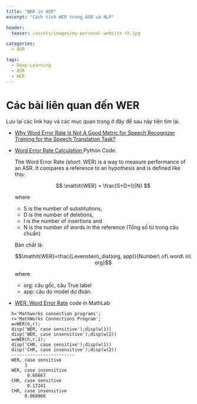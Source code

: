 ```yaml
---
title: "WER in ASR"
excerpt: "Cách tính WER trong ASR và NLP"

header:
  teaser: /assets/images/my-personal-website-th.jpg

categories:
  - ASR

tags:
  - Deep-Learning
  - ASR
  - WER
---
```


# Các bài liên quan đến WER
Lưu lại các link hay và các mục quan trọng ở đây để  sau này tiện tìm lại.

- [Why Word Error Rate Is Not A Good Metric for Speech Recognizer Training for the Speech Translation Task?](https://www.microsoft.com/en-us/research/wp-content/uploads/2016/02/0005632.pdf)
- [Word Error Rate Calculation ](https://martin-thoma.com/word-error-rate-calculation/) Python Code.

  The Word Error Rate (short: WER) is a way to measure performance of an ASR. It compares a reference to an hypothesis and is defined like this:

  $$
  \mathit{WER} = \frac{S+D+I}{N}
  $$

  where
    - S is the number of substitutions,
    - D is the number of deletions,
    - I is the number of insertions and
    - N is the number of words in the reference (Tổng số từ trong câu chuẩn)

  Bản chất là:

  $$\mathit{WER}=\frac{Levenstein\_dist(org, app)}{Number\ of\ word\ in\ org}$$

  where
    - org: câu gốc, câu True label
    - app: câu do model dự đoán.

- [WER, Word Error Rate](https://www.mathworks.com/matlabcentral/fileexchange/55825-word-error-rate) code in MathLab

```mathlab
  h='Mathworks connection programs';
  r='MathWorks Connections Program';
  w=WER(h,r);
  disp('WER, case sensitive');disp(w(1))
  disp('WER, case insensitive');disp(w(2))
  w=WER(h,r,1);
  disp('CHR, case sensitive');disp(w(1))
  disp('CHR, case insensitive');disp(w(2))
  ------------------------
  WER, case sensitive
       1
  WER, case insensitive
        0.66667
  CHR, case sensitive
        0.17241
  CHR, case insensitive
       0.068966
```
